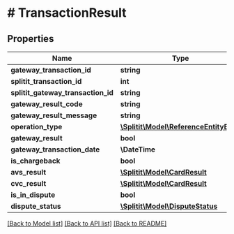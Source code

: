 # # TransactionResult

## Properties

Name | Type | Description | Notes
------------ | ------------- | ------------- | -------------
**gateway_transaction_id** | **string** |  | [optional]
**splitit_transaction_id** | **int** |  |
**splitit_gateway_transaction_id** | **string** |  | [optional]
**gateway_result_code** | **string** |  | [optional]
**gateway_result_message** | **string** |  | [optional]
**operation_type** | [**\Splitit\Model\ReferenceEntityBase**](ReferenceEntityBase.md) |  | [optional]
**gateway_result** | **bool** |  |
**gateway_transaction_date** | **\DateTime** |  |
**is_chargeback** | **bool** |  |
**avs_result** | [**\Splitit\Model\CardResult**](CardResult.md) |  | [optional]
**cvc_result** | [**\Splitit\Model\CardResult**](CardResult.md) |  | [optional]
**is_in_dispute** | **bool** |  | [optional]
**dispute_status** | [**\Splitit\Model\DisputeStatus**](DisputeStatus.md) |  | [optional]

[[Back to Model list]](../../README.md#models) [[Back to API list]](../../README.md#endpoints) [[Back to README]](../../README.md)
